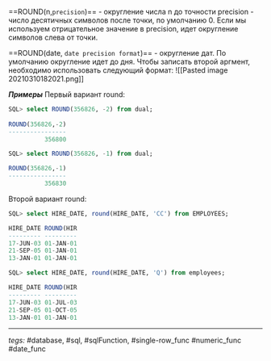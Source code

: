 ==ROUND(n,`precision`)== - округление числа n до точности precision - число десятичных символов после точки, по умолчанию 0.
Если мы используем отрицательное значение в precision, идет округление символов слева от точки.

==ROUND(date, `date precision format`)== - округление дат. По умолчанию округление идет до дня. Чтобы записать второй аргмент, необходимо использовать следующий формат:
![[Pasted image 20210310182021.png]]

***Примеры***
Первый вариант round:
```sql
SQL> select ROUND(356826, -2) from dual;
 
ROUND(356826,-2)
----------------
          356800

SQL> select ROUND(356826, -1) from dual;

ROUND(356826,-1)
----------------
          356830
```

Второй вариант round:
```sql
SQL> select HIRE_DATE, round(HIRE_DATE, 'CC') from EMPLOYEES;

HIRE_DATE ROUND(HIR
--------- ---------
17-JUN-03 01-JAN-01
21-SEP-05 01-JAN-01
13-JAN-01 01-JAN-01

SQL> select HIRE_DATE, round(HIRE_DATE, 'Q') from employees;

HIRE_DATE ROUND(HIR
--------- ---------
17-JUN-03 01-JUL-03
21-SEP-05 01-OCT-05
13-JAN-01 01-JAN-01
```

---
*tegs:* #database, #sql, #sqlFunction, #single-row_func  #numeric_func #date_func  